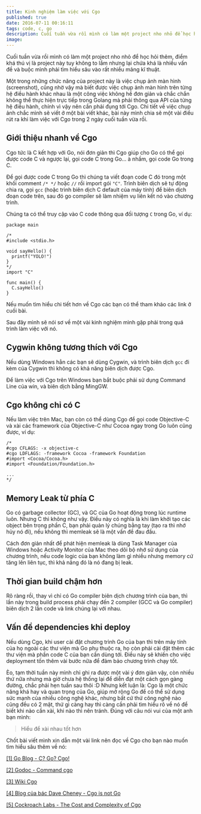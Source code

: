 ```yaml
---
title: Kinh nghiệm làm việc với Cgo
published: true
date: 2016-07-11 00:16:11
tags: code, c, go
description: Cuối tuần vừa rồi mình có làm một project nho nhỏ để học hỏi thêm, điểm khá thú vị là project này tuy không to lắm nhưng lại chứa khá là nhiều vấn đề và buộc mình phải tìm hiểu sâu vào rất nhiều mảng kĩ thuật.
image:
---
```

Cuối tuần vừa rồi mình có làm một project nho nhỏ để học hỏi thêm, điểm khá thú vị là project này tuy không to lắm nhưng lại chứa khá là nhiều vấn đề và buộc mình phải tìm hiểu sâu vào rất nhiều mảng kĩ thuật.

Một trong những chức năng của project này là việc chụp ảnh màn hình (screenshot), cũng nhờ vậy mà biết được việc chụp ảnh màn hình trên từng hệ điều hành khác nhau là một công việc không hề đơn giản và chắc chắn không thể thực hiện trực tiếp trong Golang mà phải thông qua API của từng hệ điều hành, chính vì vậy nên cần phải đụng tới Cgo. Chi tiết về việc chụp ảnh chắc mình sẽ viết ở một bài viết khác, bài này mình chia sẽ một vài điều rút ra khi làm việc với Cgo trong 2 ngày cuối tuần vừa rồi.

## Giới thiệu nhanh về Cgo 

Cgo tức là C kết hợp với Go, nói đơn giản thì Cgo giúp cho Go có thể gọi được code C và ngược lại, gọi code C trong Go... à nhầm, gọi code Go trong C.

Để gọi được code C trong Go thì chúng ta viết đoạn code C đó trong một khối comment `/* */` hoặc `//` rồi import gói `"C"`. Trình biên dịch sẽ tự động chia ra, gọi `gcc` (hoặc trình biên dịch C default của máy tính) để biên dịch đoạn code trên, sau đó go compiler sẽ làm nhiệm vụ liên kết nó vào chương trình.

Chúng ta có thể truy cập vào C code thông qua đối tượng `C` trong Go, ví dụ:

```
package main

/*
#include <stdio.h>

void sayHello() {
  printf("YOLO!")
}
*/
import "C"

func main() {
  C.sayHello()
}
```

Nếu muốn tìm hiểu chi tiết hơn về Cgo các bạn có thể tham khảo các link ở cuối bài.

Sau đây mình sẽ nói sơ về một vài kinh nghiệm mình gặp phải trong quá trình làm việc với nó.

## Cygwin không tương thích với Cgo

Nếu dùng Windows hẳn các bạn sẽ dùng Cygwin, và trình biên dịch `gcc` đi kèm của Cygwin thì không có khả năng biên dịch được Cgo.

Để làm việc với Cgo trên Windows bạn bắt buộc phải sử dụng Command Line của win, và biên dịch bằng MingGW.

## Cgo không chỉ có C

Nếu làm việc trên Mac, bạn còn có thể dùng Cgo để gọi code Objective-C và xài các framework của Objective-C như Cocoa ngay trong Go luôn cũng được, ví dụ:

```
/*
#cgo CFLAGS: -x objective-c
#cgo LDFLAGS: -framework Cocoa -framework Foundation
#import <Cocoa/Cocoa.h>
#import <Foundation/Foundation.h>

...
*/
```

## Memory Leak từ phía C

Go có garbage collector (GC), và GC của Go hoạt động trong lúc runtime luôn. Nhưng C thì không như vậy. Điều này có nghĩa là khi làm khởi tạo các object bên trong phần C, bạn phải quản lý chúng bằng tay (tạo ra thì nhớ hủy nó đi), nếu không thì memleak sẽ là một vấn đề đau đầu. 

Cách đơn giản nhất để phát hiện memleak là dùng Task Manager của Windows hoặc Activity Monitor của Mac theo dõi bộ nhớ sử dụng của chương trình, nếu code logic của bạn không làm gì nhiều nhưng memory cứ tăng lên liên tục, thì khả năng đó là nó đang bị leak.

## Thời gian build chậm hơn

Rõ ràng rồi, thay vì chỉ có Go compiler biên dịch chương trình của bạn, thì lần này trong build process phải chạy đến 2 compiler (GCC và Go compiler) biên dịch 2 lần code và link chúng lại với nhau.

## Vấn đề dependencies khi deploy

Nếu dùng Cgo, khi user cài đặt chương trình Go của bạn thì trên máy tính của họ ngoài các thư viện mà Go phụ thuộc ra, họ còn phải cài đặt thêm các thư viện mà phần code C của bạn cần dùng tới. Điều này sẽ khiến cho việc deployment tốn thêm vài bước nữa để đảm bảo chương trình chạy tốt.

Èo, tạm thời tuần này mình chỉ ghi ra được một vài ý đơn giản vậy, còn nhiều thứ nữa nhưng mà giờ chưa hệ thống lại để diễn đạt một cách gọn gàng đường, chắc phải hẹn tuần sau thôi :D Nhưng kết luận là: Cgo là một chức năng khá hay và quan trọng của Go, giúp mở rộng Go để có thể sử dụng sức mạnh của nhiều công nghệ khác, nhưng bất cứ thứ công nghệ nào cũng đều có 2 mặt, thứ gì càng hay thì càng cần phải tìm hiểu rõ về nó để biết khi nào cần xài, khi nào thì nên tránh. Đúng với câu nói vui của một anh bạn mình:

> Hiểu để xài nhau tốt hơn

Chốt bài viết mình xin dẫn một vài link nên đọc về Cgo cho bạn nào muốn tìm hiểu sâu thêm về nó:

 [[1] Go Blog - C? Go? Cgo!](https://blog.golang.org/c-go-cgo)
 
 [[2] Godoc - Command cgo](https://golang.org/cmd/cgo/)

 [[3] Wiki Cgo](https://github.com/golang/go/wiki/cgo)

 [[4] Blog của bác Dave Cheney - Cgo is not Go](http://dave.cheney.net/2016/01/18/cgo-is-not-go)

 [[5] Cockroach Labs - The Cost and Complexity of Cgo](https://www.cockroachlabs.com/blog/the-cost-and-complexity-of-cgo/)
